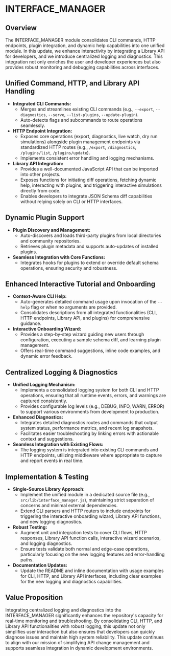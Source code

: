 # INTERFACE_MANAGER

## Overview
The INTERFACE_MANAGER module consolidates CLI commands, HTTP endpoints, plugin integration, and dynamic help capabilities into one unified module. In this update, we enhance interactivity by integrating a Library API for developers, and we introduce centralized logging and diagnostics. This integration not only enriches the user and developer experiences but also provides robust monitoring and debugging capabilities across interfaces.

## Unified Command, HTTP, and Library API Handling
- **Integrated CLI Commands:**
  - Merges and streamlines existing CLI commands (e.g., `--export`, `--diagnostics`, `--serve`, `--list-plugins`, `--update-plugin`).
  - Auto-detects flags and subcommands to route operations seamlessly.
- **HTTP Endpoint Integration:**
  - Exposes core operations (export, diagnostics, live watch, dry run simulations) alongside plugin management endpoints via standardized HTTP routes (e.g., `/export`, `/diagnostics`, `/plugins/list`, `/plugins/update`).
  - Implements consistent error handling and logging mechanisms.
- **Library API Integration:**
  - Provides a well-documented JavaScript API that can be imported into other projects.
  - Exposes functions for initiating diff operations, fetching dynamic help, interacting with plugins, and triggering interactive simulations directly from code.
  - Enables developers to integrate JSON Schema diff capabilities without relying solely on CLI or HTTP interfaces.

## Dynamic Plugin Support
- **Plugin Discovery and Management:**
  - Auto-discovers and loads third-party plugins from local directories and community repositories.
  - Retrieves plugin metadata and supports auto-updates of installed plugins.
- **Seamless Integration with Core Functions:**
  - Integrates hooks for plugins to extend or override default schema operations, ensuring security and robustness.

## Enhanced Interactive Tutorial and Onboarding
- **Context-Aware CLI Help:**
  - Auto-generates detailed command usage upon invocation of the `--help` flag or when no arguments are provided.
  - Consolidates descriptions from all integrated functionalities (CLI, HTTP endpoints, Library API, and plugins) for comprehensive guidance.
- **Interactive Onboarding Wizard:**
  - Provides a step-by-step wizard guiding new users through configuration, executing a sample schema diff, and learning plugin management.
  - Offers real-time command suggestions, inline code examples, and dynamic error feedback.

## Centralized Logging & Diagnostics
- **Unified Logging Mechanism:**
  - Implements a consolidated logging system for both CLI and HTTP operations, ensuring that all runtime events, errors, and warnings are captured consistently.
  - Provides configurable log levels (e.g., DEBUG, INFO, WARN, ERROR) to support various environments from development to production.
- **Enhanced Diagnostics:**
  - Integrates detailed diagnostics routes and commands that output system status, performance metrics, and recent log snapshots.
  - Facilitates easier troubleshooting by linking errors with actionable context and suggestions.
- **Seamless Integration with Existing Flows:**
  - The logging system is integrated into existing CLI commands and HTTP endpoints, utilizing middleware where appropriate to capture and report events in real time.

## Implementation & Testing
- **Single-Source Library Approach:**
  - Implement the unified module in a dedicated source file (e.g., `src/lib/interface_manager.js`), maintaining strict separation of concerns and minimal external dependencies.
  - Extend CLI parsers and HTTP routers to include endpoints for triggering the interactive onboarding wizard, Library API functions, and new logging diagnostics.
- **Robust Testing:**
  - Augment unit and integration tests to cover CLI flows, HTTP responses, Library API function calls, interactive wizard scenarios, and logging diagnostics.
  - Ensure tests validate both normal and edge-case operations, particularly focusing on the new logging features and error-handling paths.
- **Documentation Updates:**
  - Update the README and inline documentation with usage examples for CLI, HTTP, and Library API interfaces, including clear examples for the new logging and diagnostics capabilities.

## Value Proposition
Integrating centralized logging and diagnostics into the INTERFACE_MANAGER significantly enhances the repository's capacity for real-time monitoring and troubleshooting. By consolidating CLI, HTTP, and Library API functionalities with robust logging, this update not only simplifies user interaction but also ensures that developers can quickly diagnose issues and maintain high system reliability. This update continues to align with our mission of simplifying API change management and supports seamless integration in dynamic development environments.